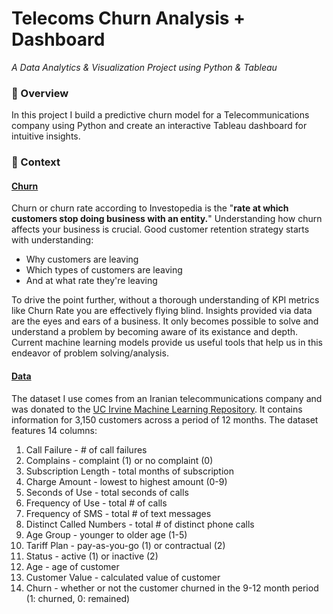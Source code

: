 # Telecoms Churn Analysis + Dashboard
*A Data Analytics & Visualization Project using Python & Tableau*
### 📍 Overview 
In this project I build a predictive churn model for a Telecommunications company using Python and create an interactive Tableau dashboard for intuitive insights.
### 📖 Context 
#### <ins>Churn<ins>
Churn or churn rate according to Investopedia is the "**rate at which customers stop doing business with an entity.**" Understanding how churn affects your business is crucial. Good customer retention strategy starts with understanding: 
- Why customers are leaving
- Which types of customers are leaving
- And at what rate they're leaving

To drive the point further, without a thorough understanding of KPI metrics like Churn Rate you are effectively flying blind. Insights provided via data are the eyes and ears of a business. It only becomes possible to solve and understand a problem by becoming aware of its existance and depth. Current machine learning models provide us useful tools that help us in this endeavor of problem solving/analysis.  

#### <ins>Data<ins>

The dataset I use comes from an Iranian telecommunications company and was donated to the [UC Irvine Machine Learning Repository](https://archive.ics.uci.edu/dataset/563/iranian+churn+dataset). It contains information for 3,150 customers across a period of 12 months. The dataset features 14 columns:

1) Call Failure - # of call failures
2) Complains - complaint (1) or no complaint (0)
3) Subscription Length - total months of subscription
4) Charge Amount - lowest to highest amount (0-9) 
5) Seconds of Use - total seconds of calls
6) Frequency of Use - total # of calls
7) Frequency of SMS - total # of text messages
8) Distinct Called Numbers - total # of distinct phone calls
9) Age Group - younger to older age (1-5) 
10) Tariff Plan - pay-as-you-go (1) or contractual (2)
11) Status - active (1) or inactive (2)
12) Age - age of customer
13) Customer Value - calculated value of customer
14) Churn - whether or not the customer churned in the 9-12 month period (1: churned, 0: remained)
